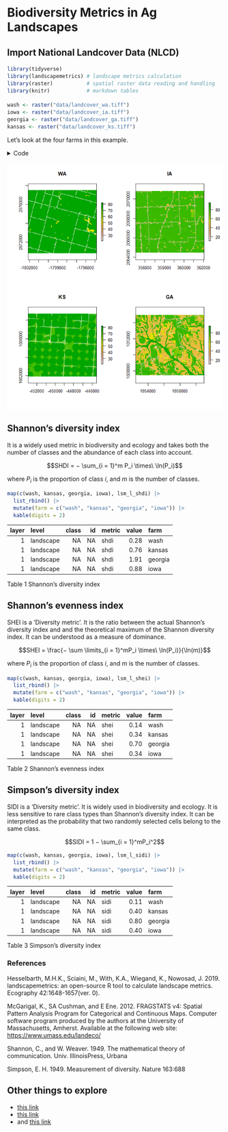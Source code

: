 Biodiversity Metrics in Ag Landscapes
================

## Import National Landcover Data (NLCD)

``` r
library(tidyverse)
library(landscapemetrics) # landscape metrics calculation
library(raster)           # spatial raster data reading and handling
library(knitr)            # markdown tables

wash <- raster("data/landcover_wa.tiff") 
iowa <- raster("data/landcover_ia.tiff") 
georgia <- raster("data/landcover_ga.tiff") 
kansas <- raster("data/landcover_ks.tiff")
```

Let’s look at the four farms in this example.

<details>
<summary>Code</summary>

``` r
par(mfrow = c(2,2))
plot(wash)
title("WA")
plot(iowa)
title("IA")
plot(kansas)
title("KS")
plot(georgia)
title("GA")
```

</details>

![](biodiversity_files/figure-commonmark/unnamed-chunk-2-1.png)

## Shannon’s diversity index

It is a widely used metric in biodiversity and ecology and takes both
the number of classes and the abundance of each class into account.

$$SHDI = − \sum_{i = 1}^m ​P_i​ \times\ \ln(P_i​)$$

where $P_i$ is the proportion of class $i$, and $m$ is the number of
classes.

``` r
map(c(wash, kansas, georgia, iowa), lsm_l_shdi) |> 
  list_rbind() |> 
  mutate(farm = c("wash", "kansas", "georgia", "iowa")) |> 
  kable(digits = 2)
```

| layer | level     | class |  id | metric | value | farm    |
|------:|:----------|------:|----:|:-------|------:|:--------|
|     1 | landscape |    NA |  NA | shdi   |  0.28 | wash    |
|     1 | landscape |    NA |  NA | shdi   |  0.76 | kansas  |
|     1 | landscape |    NA |  NA | shdi   |  1.91 | georgia |
|     1 | landscape |    NA |  NA | shdi   |  0.88 | iowa    |

Table 1 Shannon’s diversity index

## Shannon’s evenness index

SHEI is a ‘Diversity metric’. It is the ratio between the actual
Shannon’s diversity index and and the theoretical maximum of the Shannon
diversity index. It can be understood as a measure of dominance.

$$SHEI = \frac{− \sum \limits_{i = 1}^m ​P_i​ \times\ \ln(P_i​)}{\ln(m)}$$

where $P_i$ is the proportion of class $i$, and $m$ is the number of
classes.

``` r
map(c(wash, kansas, georgia, iowa), lsm_l_shei) |> 
  list_rbind() |> 
  mutate(farm = c("wash", "kansas", "georgia", "iowa")) |> 
  kable(digits = 2)
```

| layer | level     | class |  id | metric | value | farm    |
|------:|:----------|------:|----:|:-------|------:|:--------|
|     1 | landscape |    NA |  NA | shei   |  0.14 | wash    |
|     1 | landscape |    NA |  NA | shei   |  0.34 | kansas  |
|     1 | landscape |    NA |  NA | shei   |  0.70 | georgia |
|     1 | landscape |    NA |  NA | shei   |  0.34 | iowa    |

Table 2 Shannon’s evenness index

## Simpson’s diversity index

SIDI is a ‘Diversity metric’. It is widely used in biodiversity and
ecology. It is less sensitive to rare class types than Shannon’s
diversity index. It can be interpreted as the probability that two
randomly selected cells belong to the same class.

$$SIDI = 1 − \sum_{i = 1}^m ​P_i^2$$

``` r
map(c(wash, kansas, georgia, iowa), lsm_l_sidi) |> 
  list_rbind() |> 
  mutate(farm = c("wash", "kansas", "georgia", "iowa")) |> 
  kable(digits = 2)
```

| layer | level     | class |  id | metric | value | farm    |
|------:|:----------|------:|----:|:-------|------:|:--------|
|     1 | landscape |    NA |  NA | sidi   |  0.11 | wash    |
|     1 | landscape |    NA |  NA | sidi   |  0.40 | kansas  |
|     1 | landscape |    NA |  NA | sidi   |  0.80 | georgia |
|     1 | landscape |    NA |  NA | sidi   |  0.40 | iowa    |

Table 3 Simpson’s diversity index

### References

Hesselbarth, M.H.K., Sciaini, M., With, K.A., Wiegand, K., Nowosad, J.
2019. landscapemetrics: an open-source R tool to calculate landscape
metrics. Ecography 42:1648-1657(ver. 0).

McGarigal, K., SA Cushman, and E Ene. 2012. FRAGSTATS v4: Spatial
Pattern Analysis Program for Categorical and Continuous Maps. Computer
software program produced by the authors at the University of
Massachusetts, Amherst. Available at the following web site:
https://www.umass.edu/landeco/

Shannon, C., and W. Weaver. 1949. The mathematical theory of
communication. Univ. IllinoisPress, Urbana

Simpson, E. H. 1949. Measurement of diversity. Nature 163:688

## Other things to explore

- [this
  link](https://smalltownbigdata.github.io/feb2021-landcover/feb2021-landcover.html)
- [this
  link](https://gatesdupontvignettes.com/2019/06/16/nlcd-velox-dplyr.html)
- and [this
  link](https://jakubnowosad.com/posts/2022-02-17-lsm-bp3/#reading-the-data)

